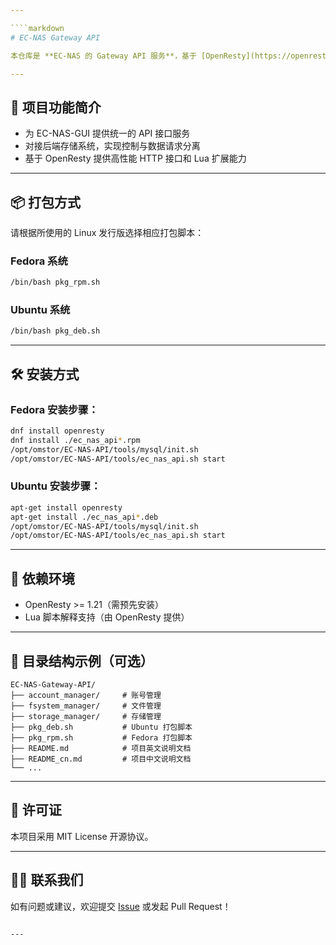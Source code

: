 ```yaml
---

````markdown
# EC-NAS Gateway API

本仓库是 **EC-NAS 的 Gateway API 服务**，基于 [OpenResty](https://openresty.org/) 构建，主要用于为 EC-NAS-GUI 提供 API 接口调用能力，并对接底层存储服务，起到网关和服务中转的作用。

---
```


## 📌 项目功能简介

- 为 EC-NAS-GUI 提供统一的 API 接口服务
- 对接后端存储系统，实现控制与数据请求分离
- 基于 OpenResty 提供高性能 HTTP 接口和 Lua 扩展能力

---

## 📦 打包方式

请根据所使用的 Linux 发行版选择相应打包脚本：

### Fedora 系统

```bash
/bin/bash pkg_rpm.sh
````

### Ubuntu 系统

```bash
/bin/bash pkg_deb.sh
```

---

## 🛠 安装方式

### Fedora 安装步骤：

```bash
dnf install openresty
dnf install ./ec_nas_api*.rpm
/opt/omstor/EC-NAS-API/tools/mysql/init.sh
/opt/omstor/EC-NAS-API/tools/ec_nas_api.sh start
```

### Ubuntu 安装步骤：

```bash
apt-get install openresty
apt-get install ./ec_nas_api*.deb
/opt/omstor/EC-NAS-API/tools/mysql/init.sh
/opt/omstor/EC-NAS-API/tools/ec_nas_api.sh start
```

---

## 🔧 依赖环境

* OpenResty >= 1.21（需预先安装）
* Lua 脚本解释支持（由 OpenResty 提供）

---

## 📁 目录结构示例（可选）

```
EC-NAS-Gateway-API/
├── account_manager/     # 账号管理
├── fsystem_manager/     # 文件管理
├── storage_manager/     # 存储管理
├── pkg_deb.sh           # Ubuntu 打包脚本
├── pkg_rpm.sh           # Fedora 打包脚本
├── README.md            # 项目英文说明文档
├── README_cn.md         # 项目中文说明文档
└── ...
```

---

## 📄 许可证

本项目采用 MIT License 开源协议。

---

## 🙋‍♂️ 联系我们

如有问题或建议，欢迎提交 [Issue](https://github.com/ChainEarn/EC-NAS-API/issues) 或发起 Pull Request！

```

---
